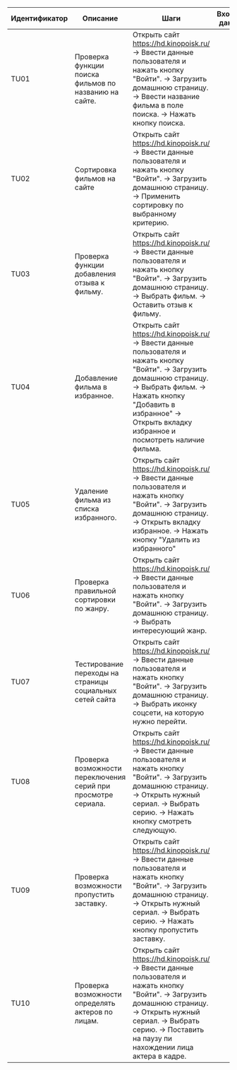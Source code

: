 | Идентификатор | Описание                                                       | Шаги                                                                                                                                                                                                                                              | Входные данные |                                     Ожидаемые результаты                                     | Фактические результаты |       Статус      |
|---------------|----------------------------------------------------------------|---------------------------------------------------------------------------------------------------------------------------------------------------------------------------------------------------------------------------------------------------|:--------------:|:--------------------------------------------------------------------------------------------:|:----------------------:|:-----------------:|
| TU01          | Проверка функции поиска фильмов по названию на сайте.          | Открыть сайт https://hd.kinopoisk.ru/ -> Ввести данные пользователя и нажать кнопку "Войти". -> Загрузить домашнюю страницу. -> Ввести название фильма в поле поиска. -> Нажать кнопку поиска.                                                    |                | Пользователь должен  фильм по заданному запросу                                              | Как ожидали            | Пройден успешно   |
| TU02          | Сортировка  фильмов на сайте                                   | Открыть сайт https://hd.kinopoisk.ru/ -> Ввести данные пользователя и нажать кнопку "Войти". -> Загрузить домашнюю страницу. -> Применить сортировку по выбранному критерию.                                                                      |                | Пользователь должен увидеть  отсортированный список с  фильмами.                             | Как ожидали            | Пройден успешно   |
| TU03          | Проверка функции  добавления отзыва к фильму.                  | Открыть сайт https://hd.kinopoisk.ru/ -> Ввести данные пользователя и нажать кнопку "Войти". -> Загрузить домашнюю страницу. -> Выбрать фильм. -> Оставить отзыв к фильму.                                                                        |                | Пользователь должен увидеть свой отзыв к фильму.                                             | Как ожидали            | Пройден успешно   |
| TU04          | Добавление фильма в избранное.                                 | Открыть сайт https://hd.kinopoisk.ru/ -> Ввести данные пользователя и нажать кнопку "Войти". -> Загрузить домашнюю страницу. -> Выбрать фильм. -> Нажать кнопку "Добавить в избранное" ->  Открыть вкладку избранное и посмотреть наличие фильма. |                | Пользователь должен увидеть добавленный фильм.                                               | Как ожидали            | Пройдено успешно  |
| TU05          | Удаление фильма из списка избранного.                          | Открыть сайт https://hd.kinopoisk.ru/ -> Ввести данные пользователя и нажать кнопку "Войти". -> Загрузить домашнюю страницу. ->  Открыть вкладку избранное. -> Нажать кнопку "Удалить из избранного"                                              |                | Фильм должен удалиться из вкладки избранное.                                                 | Как ожидали            | Пройден успешно   |
| TU06          | Проверка правильной сортировки по жанру.                       | Открыть сайт https://hd.kinopoisk.ru/ -> Ввести данные пользователя и нажать кнопку "Войти". -> Загрузить домашнюю страницу. ->  Выбрать интересующий жанр.                                                                                       |                | Пользователь должен увидеть только фильмы выранного жанра.                                   | Как ожидали            | Пройден успешно   |
| TU07          | Тестирование переходы на страницы социальных сетей сайта       | Открыть сайт https://hd.kinopoisk.ru/ -> Ввести данные пользователя и нажать кнопку "Войти". -> Загрузить домашнюю страницу. ->  Выбрать иконку соцсети, на которую нужно перейти.                                                                |                | Пользователя должно перебросить на страницу выбранной соцсети.                               | Как ожидали            | Пройден успешно   |
| TU08          | Проверка возможности переключения серий при просмотре сериала. | Открыть сайт https://hd.kinopoisk.ru/ -> Ввести данные пользователя и нажать кнопку "Войти". -> Загрузить домашнюю страницу. ->  Открыть нужный сериал. -> Выбрать серию. -> Нажать кнопку смотреть следующую.                                    |                | Пользователя должно следующую серию выбранного серила.                                       | Как ожидали            | Пройден успешно   |
| TU09          | Проверка возможности пропустить заставку.                      | Открыть сайт https://hd.kinopoisk.ru/ -> Ввести данные пользователя и нажать кнопку "Войти". -> Загрузить домашнюю страницу. ->  Открыть нужный сериал. -> Выбрать серию. -> Нажать кнопку пропустить заставку.                                   |                | Проигрыватель должен пропустить заставку и и включить начало серии.                          | Как ожидали            | Пройден успешно   |
| TU10          | Проверка возможности определять актеров по лицам.              | Открыть сайт https://hd.kinopoisk.ru/ -> Ввести данные пользователя и нажать кнопку "Войти". -> Загрузить домашнюю страницу. ->  Открыть нужный сериал. -> Выбрать серию. -> Поставить на паузу пи нахождении лица актера в кадре.                |                | Пользователь должен увидеть имя актера и возможность  перейти на его страницу на кинопоиске. | Как ожидали            | Пройден успешно   |